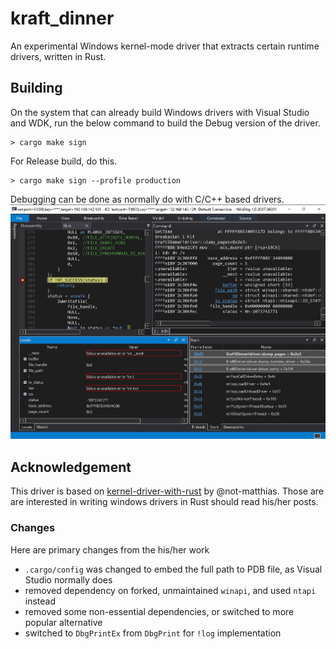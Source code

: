 # kraft_dinner
An experimental Windows kernel-mode driver that extracts certain runtime drivers, written in Rust.

## Building

On the system that can already build Windows drivers with Visual Studio and WDK,
run the below command to build the Debug version of the driver.
```
> cargo make sign
```

For Release build, do this.
```
> cargo make sign --profile production
```

Debugging can be done as normally do with C/C++ based drivers.
![windbg.jpg](../windbg.jpg)

## Acknowledgement

This driver is based on [kernel-driver-with-rust](https://github.com/not-matthias/kernel-driver-with-rust) by @not-matthias. Those are are interested in writing windows drivers in Rust should read his/her posts.

### Changes

Here are primary changes from the his/her work
- `.cargo/config` was changed to embed the full path to PDB file, as Visual Studio normally does
- removed dependency on forked, unmaintained `winapi`, and used `ntapi` instead
- removed some non-essential dependencies, or switched to more popular alternative
- switched to `DbgPrintEx` from `DbgPrint` for `!log` implementation
